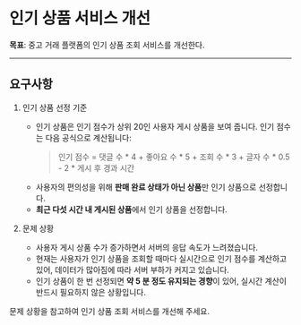 # 인기 상품 서비스 개선

**목표**: 중고 거래 플랫폼의 인기 상품 조회 서비스를 개선한다.

---

## 요구사항

1. 인기 상품 선정 기준
   - 인기 상품은 인기 점수가 상위 20인 사용자 게시 상품을 보여 줍니다. 인기 점수는 다음 공식으로 계산됩니다:
        > 인기 점수 = 댓글 수 * 4 + 좋아요 수 * 5 + 조회 수 * 3 + 글자 수 * 0.5 - 2 * 게시 후 경과 시간
   - 사용자의 편의성을 위해 **판매 완료 상태가 아닌 상품**만 인기 상품으로 선정합니다.
   - **최근 다섯 시간 내 게시된 상품**에서 인기 상품을 선정합니다.

2. 문제 상황
   - 사용자 게시 상품 수가 증가하면서 서버의 응답 속도가 느려졌습니다.
   - 현재는 사용자가 인기 상품을 조회할 때마다 실시간으로 인기 점수를 계산하고 있어, 데이터가 많아짐에 따라 서버 부하가 커지고 있습니다.
   - 인기 상품이 한 번 선정되면 **약 5 분 정도 유지되는 경향**이 있어, 실시간 계산이 반드시 필요하지 않은 상황입니다.

문제 상황을 참고하여 인기 상품 조회 서비스를 개선해 주세요.
